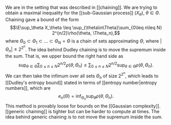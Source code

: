 We are in the setting that was described in [[chaining]]. We are trying to obtain a maximal inequality for the [[sub-Gaussian process]] $(X_\theta)$, $\theta\in\Theta$. Chaining gave a bound of the form 
$$\E\sup_\theta X_\theta \leq \sup_{\theta\in\Theta}\sum_{0\leq n\leq N} 2^{n/2}\rho(\theta, \Theta_n),$$
where $\Theta_0\subset\Theta_1\subset\dots\subset \Theta_N=\Theta$ is a chain of sets approximating $\Theta$, where $|\Theta_n|\leq 2^{2^n}$.  The idea behind Dudley chaining is to move the supremum inside the sum. That is, we upper bound the right hand side as $$\sup_{\theta\in\Theta}\sum_{0\leq n\leq N} 2^{n/2}\rho(\theta, \Theta_n)\leq \sum_{0\leq n\leq N} 2^{n/2}\sup_{\theta\in\Theta}\rho(\theta, \Theta_n).$$ 
We can then take the infimum over all sets $\Theta_n$ of size $2^{2^n}$, which leads to [[Dudley's entropy bound]] stated in terms of [[entropy number|entropy numbers]], which are $$e_n(\Theta) = \inf_{\Theta_n} \sup_{\theta} \rho(\theta, \Theta_n).$$This method is provably loose for bounds on the [[Gaussian complexity]]. [[generic chaining]] is tighter but can be harder to compute at times. The idea behind generic chaining is to not move the supremum inside the sum. 